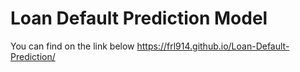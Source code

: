 # Loan Default Prediction Model

You can find on the link below
 https://frl914.github.io/Loan-Default-Prediction/
